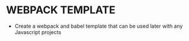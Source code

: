 # WEBPACK TEMPLATE

* Create a webpack and babel template that can be used later with any Javascript projects 
